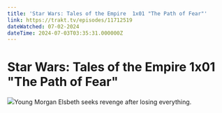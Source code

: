 ```yaml
---
title: 'Star Wars: Tales of the Empire  1x01 "The Path of Fear"' 
link: https://trakt.tv/episodes/11712519
dateWatched: 07-02-2024
dateTime: 2024-07-03T03:35:31.000000Z
---
```

# Star Wars: Tales of the Empire  1x01 "The Path of Fear"

![](https://walter.trakt.tv/images/episodes/011/712/519/screenshots/thumb/3696255bd8.jpg)Young Morgan Elsbeth seeks revenge after losing everything.
